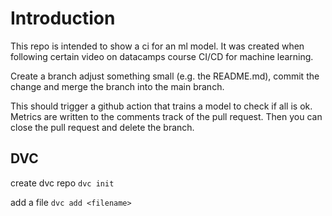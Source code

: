 # Introduction

This repo is intended to show a ci for an ml model. It was created when following certain video on datacamps course CI/CD for machine learning.

Create a branch adjust something small (e.g. the README.md), commit the change and merge the branch into the main branch. 

This should trigger a github action that trains a model to check if all is ok. Metrics are written to the comments track of the pull request. Then you can close the pull request and delete the branch.

## DVC

create dvc repo
`dvc init`

add a file 
`dvc add <filename>`


